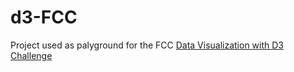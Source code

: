 # d3-FCC

Project used as palyground for the FCC [Data Visualization with D3 Challenge](https://www.freecodecamp.org/learn/data-visualization/data-visualization-with-d3/)
